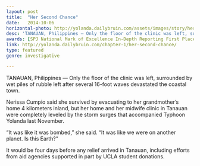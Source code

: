 ```yaml
---
layout: post
title:  "Her Second Chance"
date:   2014-10-06 
horizontal-photo: http://yolanda.dailybruin.com/assets/images/story/her-second-chance-1.jpg
desc: 'TANAUAN, Philippines — Only the floor of the clinic was left, surrounded by wet piles of rubble left after several 16-foot waves devastated the coastal town.'
awards: [SPJ National Mark of Excellence In-Depth Reporting First Place, California College Media Association Best News Series First Place]
link: http://yolanda.dailybruin.com/chapter-1/her-second-chance/
type: featured
genre: investigative

---
```

TANAUAN, Philippines — Only the floor of the clinic was left, surrounded by wet piles of rubble left after several 16-foot waves devastated the coastal town.

Nerissa Cumpio said she survived by evacuating to her grandmother’s home 4 kilometers inland, but her home and her midwife clinic in Tanauan were completely leveled by the storm surges that accompanied Typhoon Yolanda last November.

“It was like it was bombed,” she said. “It was like we were on another planet. Is this Earth?”

It would be four days before any relief arrived in Tanauan, including efforts from aid agencies supported in part by UCLA student donations.
